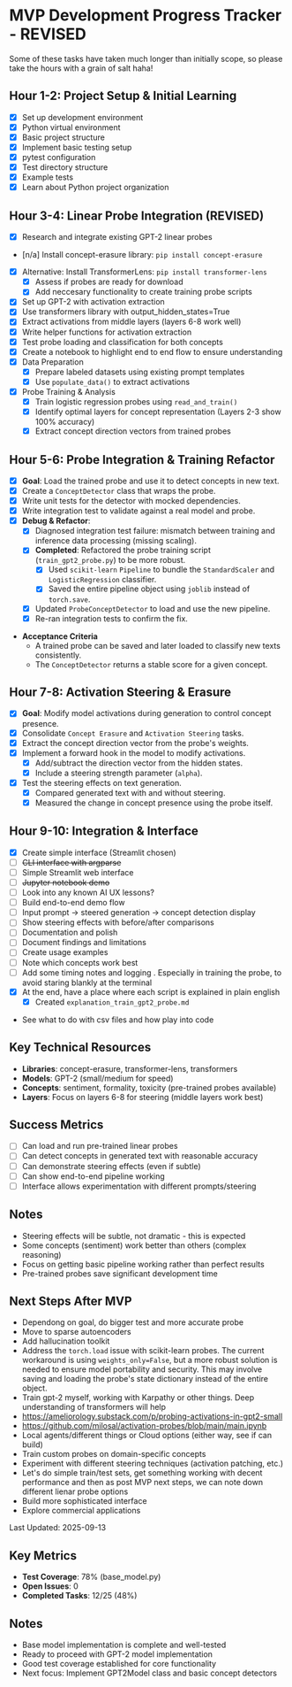 # MVP Development Progress Tracker - REVISED

Some of these tasks have taken much longer than initially scope, so 
please take the hours with a grain of salt haha!

## Hour 1-2: Project Setup & Initial Learning 
- [x] Set up development environment
 - [x] Python virtual environment
 - [x] Basic project structure
- [x] Implement basic testing setup
 - [x] pytest configuration
 - [x] Test directory structure
 - [x] Example tests
- [x] Learn about Python project organization

## Hour 3-4: Linear Probe Integration (REVISED)
- [x] Research and integrate existing GPT-2 linear probes
 - [n/a] Install concept-erasure library: `pip install concept-erasure`
 - [x] Alternative: Install TransformerLens: `pip install transformer-lens`
   - [x] Assess if probes are ready for download
   - [x] Add neccesary functionality to create training probe scripts
- [x] Set up GPT-2 with activation extraction
 - [x] Use transformers library with output_hidden_states=True
 - [x] Extract activations from middle layers (layers 6-8 work well)
 - [x] Write helper functions for activation extraction
- [x] Test probe loading and classification for both concepts
- [x] Create a notebook to highlight end to end flow to ensure understanding
 - [x] Data Preparation
   - [x] Prepare labeled datasets using existing prompt templates
   - [x] Use `populate_data()` to extract activations
 - [x] Probe Training & Analysis
   - [x] Train logistic regression probes using `read_and_train()`
   - [x] Identify optimal layers for concept representation (Layers 2-3 show 100% accuracy)
   - [x] Extract concept direction vectors from trained probes

## Hour 5-6: Probe Integration & Training Refactor
- [x] **Goal**: Load the trained probe and use it to detect concepts in new text.
- [x] Create a `ConceptDetector` class that wraps the probe.
- [x] Write unit tests for the detector with mocked dependencies.
- [x] Write integration test to validate against a real model and probe.
- [x] **Debug & Refactor**:
    - [x] Diagnosed integration test failure: mismatch between training and inference data processing (missing scaling).
    - [x] **Completed**: Refactored the probe training script (`train_gpt2_probe.py`) to be more robust.
        - [x] Used `scikit-learn` `Pipeline` to bundle the `StandardScaler` and `LogisticRegression` classifier.
        - [x] Saved the entire pipeline object using `joblib` instead of `torch.save`.
    - [x] Updated `ProbeConceptDetector` to load and use the new pipeline.
    - [x] Re-ran integration tests to confirm the fix.

* __Acceptance Criteria__
  - A trained probe can be saved and later loaded to classify new texts consistently.
  - The `ConceptDetector` returns a stable score for a given concept.

## Hour 7-8: Activation Steering & Erasure
- [x] **Goal**: Modify model activations during generation to control concept presence.
- [x] Consolidate `Concept Erasure` and `Activation Steering` tasks.
- [x] Extract the concept direction vector from the probe's weights.
- [x] Implement a forward hook in the model to modify activations.
  - [x] Add/subtract the direction vector from the hidden states.
  - [x] Include a steering strength parameter (`alpha`).
- [x] Test the steering effects on text generation.
  - [x] Compared generated text with and without steering.
  - [x] Measured the change in concept presence using the probe itself.

<!--
(DEPRIORITIZED) Concept Erasure Implementation has been postponed.
Initial research is documented in `docs/conceptual explanation/understanding_concept_erasure.md` for future reference.

( - [ ] Concept Erasure Implementation
   - [ ] Modify model forward pass to subtract concept direction
   - [ ] Implement erasure strength control
   - [ ] Create utility functions for applying erasure
 - [ ] Evaluation
   - [ ] Qualitative: Compare model outputs before/after erasure
   - [ ] Quantitative: Measure concept presence with probe
   - [ ] Document effect on model behavior)
-->

## Hour 9-10: Integration & Interface
- [x] Create simple interface (Streamlit chosen)
 - [ ] ~~CLI interface with argparse~~
 - [ ] Simple Streamlit web interface
 - [ ] ~~Jupyter notebook demo~~
 - [ ] Look into any known AI UX lessons?
- [ ] Build end-to-end demo flow
 - [ ] Input prompt → steered generation → concept detection display
 - [ ] Show steering effects with before/after comparisons
- [ ] Documentation and polish
 - [ ] Document findings and limitations
 - [ ] Create usage examples
 - [ ] Note which concepts work best
 - [ ] Add some timing notes and logging . Especially in training the probe, to avoid staring blankly at the terminal 
 - [x] At the end, have a place where each script is explained in plain english
    - [x] Created `explanation_train_gpt2_probe.md`
  - See what to do with csv files and how play into code


## Key Technical Resources
- **Libraries**: concept-erasure, transformer-lens, transformers
- **Models**: GPT-2 (small/medium for speed)
- **Concepts**: sentiment, formality, toxicity (pre-trained probes available)
- **Layers**: Focus on layers 6-8 for steering (middle layers work best)

## Success Metrics
- [ ] Can load and run pre-trained linear probes
- [ ] Can detect concepts in generated text with reasonable accuracy
- [ ] Can demonstrate steering effects (even if subtle)
- [ ] Can show end-to-end pipeline working
- [ ] Interface allows experimentation with different prompts/steering

## Notes
- Steering effects will be subtle, not dramatic - this is expected
- Some concepts (sentiment) work better than others (complex reasoning)
- Focus on getting basic pipeline working rather than perfect results
- Pre-trained probes save significant development time

## Next Steps After MVP
- Dependong on goal, do bigger test and more accurate probe
- Move to sparse autoencoders
- Add hallucination toolkit
- Address the `torch.load` issue with scikit-learn probes. The current workaround is using `weights_only=False`, but a more robust solution is needed to ensure model portability and security. This may involve saving and loading the probe's state dictionary instead of the entire object.
- Train gpt-2 myself, working with Karpathy or other things. 
Deep understanding of transformers will help
- https://ameliorology.substack.com/p/probing-activations-in-gpt2-small
- https://github.com/milosal/activation-probes/blob/main/main.ipynb
- Local agents/different things or Cloud options (either way, see if can build)
- Train custom probes on domain-specific concepts
- Experiment with different steering techniques (activation patching, etc.)
- Let's  do simple train/test sets, get something working with decent performance and then as post MVP next steps, we can note down different lienar probe options
- Build more sophisticated interface
- Explore commercial applications

Last Updated: 2025-09-13

## Key Metrics
- **Test Coverage**: 78% (base_model.py)
- **Open Issues**: 0
- **Completed Tasks**: 12/25 (48%)

## Notes
- Base model implementation is complete and well-tested
- Ready to proceed with GPT-2 model implementation
- Good test coverage established for core functionality
- Next focus: Implement GPT2Model class and basic concept detectors